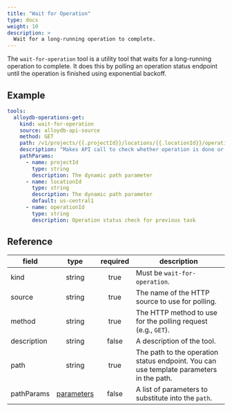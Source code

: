 ```yaml
---
title: "Wait for Operation"
type: docs
weight: 10
description: >
  Wait for a long-running operation to complete.
---
```


The `wait-for-operation` tool is a utility tool that waits for a long-running operation to complete. It does this by polling an operation status endpoint until the operation is finished using exponential backoff.

## Example

```yaml
tools:
  alloydb-operations-get:
    kind: wait-for-operation
    source: alloydb-api-source
    method: GET
    path: /v1/projects/{{.projectId}}/locations/{{.locationId}}/operations/{{.operationId}}
    description: "Makes API call to check whether operation is done or not using exponential backoff. if its still in create phase trigger it after 10 minutes timeout.  Print a message saying still not done. "
    pathParams:
      - name: projectId
        type: string
        description: The dynamic path parameter
      - name: locationId
        type: string
        description: The dynamic path parameter
        default: us-central1
      - name: operationId
        type: string
        description: Operation status check for previous task
```

## Reference

| **field**   |                  **type**                  | **required** | **description**                                                                         |
| ----------- | :----------------------------------------: | :----------: | --------------------------------------------------------------------------------------- |
| kind        |                   string                   |     true     | Must be `wait-for-operation`.                                                           |
| source      |                   string                   |     true     | The name of the HTTP source to use for polling.                                         |
| method      |                   string                   |     true     | The HTTP method to use for the polling request (e.g., `GET`).                           |
| description |                   string                   |    false     | A description of the tool.                                                              |
| path        |                   string                   |     true     | The path to the operation status endpoint. You can use template parameters in the path. |
| pathParams  | [parameters](_index#specifying-parameters) |    false     | A list of parameters to substitute into the `path`.                                     |

